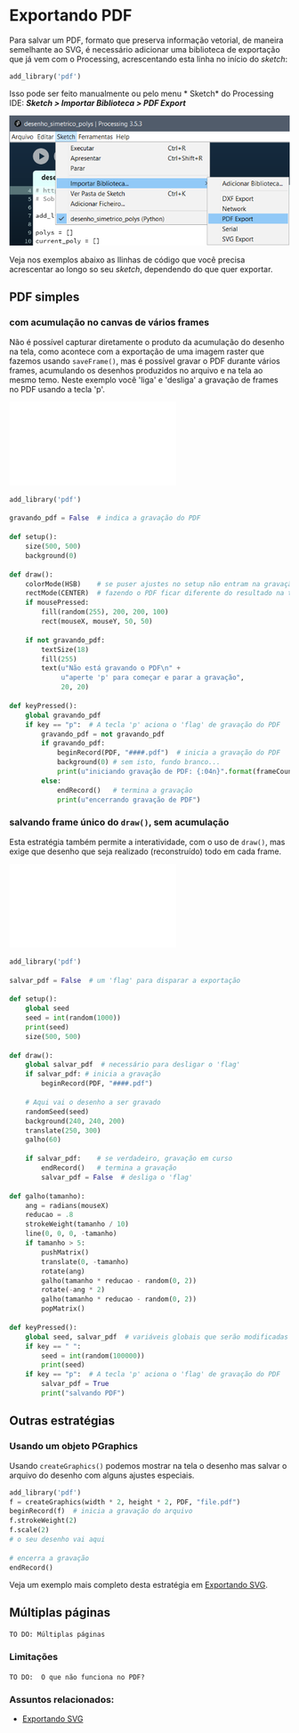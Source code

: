 # Exportando PDF

Para  salvar um PDF, formato que preserva informação vetorial, de maneira semelhante ao SVG, é necessário adicionar uma biblioteca de exportação que já vem com o Processing, acrescentando esta linha no início do *sketch*:

``` python
add_library('pdf')
```
Isso pode ser feito manualmente ou pelo menu * Sketch* do Processing IDE:
***Sketch > Importar Biblioteca > PDF Export***

![adicionando](assets/pdf_export.png)

Veja nos exemplos abaixo as llinhas de código que você precisa acrescentar ao longo so seu *sketch*, dependendo do que quer exportar.

##  PDF simples

### com acumulação no canvas de vários frames

Não é possível capturar diretamente o produto da acumulação do desenho na tela, como acontece com a exportação de uma imagem raster que fazemos usando `saveFrame()`, mas é possível gravar o PDF durante vários frames, acumulando os desenhos produzidos no arquivo e na tela ao mesmo temo. Neste exemplo você  'liga' e 'desliga'  a gravação de frames no PDF usando a tecla 'p'.

![Exemplo de PDF com vários frames](assets/exemplo2.pdf)
        
```python
add_library('pdf')

gravando_pdf = False  # indica a gravação do PDF

def setup():
    size(500, 500)
    background(0)

def draw():
    colorMode(HSB)    # se puser ajustes no setup não entram na gravação!
    rectMode(CENTER)  # fazendo o PDF ficar diferente do resultado na tela
    if mousePressed:
        fill(random(255), 200, 200, 100)
        rect(mouseX, mouseY, 50, 50)

    if not gravando_pdf:
        textSize(18)
        fill(255)
        text(u"Não está gravando o PDF\n" + 
             u"aperte 'p' para começar e parar a gravação",
             20, 20)

def keyPressed():
    global gravando_pdf 
    if key == "p":  # A tecla 'p' aciona o 'flag' de gravação do PDF
        gravando_pdf = not gravando_pdf    
        if gravando_pdf:
            beginRecord(PDF, "####.pdf")  # inicia a gravação do PDF
            background(0) # sem isto, fundo branco... 
            print(u"iniciando gravação de PDF: {:04n}".format(frameCount))
        else:
            endRecord()   # termina a gravação
            print(u"encerrando gravação de PDF")
```
###  salvando frame único do `draw()`, sem acumulação

Esta estratégia também permite  a interatividade, com o uso de `draw()`, mas exige que desenho que seja realizado (reconstruído) todo em cada frame.

![Exemplo de PDF com um frame](assets/exemplo.pdf)

```python
add_library('pdf')

salvar_pdf = False  # um 'flag' para disparar a exportação

def setup():
    global seed
    seed = int(random(1000))
    print(seed)
    size(500, 500)

def draw():
    global salvar_pdf  # necessário para desligar o 'flag'
    if salvar_pdf: # inicia a gravação 
        beginRecord(PDF, "####.pdf")         
        
    # Aqui vai o desenho a ser gravado
    randomSeed(seed)
    background(240, 240, 200)
    translate(250, 300)
    galho(60)

    if salvar_pdf:    # se verdadeiro, gravação em curso
        endRecord()   # termina a gravação
        salvar_pdf = False  # desliga o 'flag'

def galho(tamanho):
    ang = radians(mouseX)
    reducao = .8
    strokeWeight(tamanho / 10)
    line(0, 0, 0, -tamanho)
    if tamanho > 5:
        pushMatrix()
        translate(0, -tamanho)
        rotate(ang)
        galho(tamanho * reducao - random(0, 2))
        rotate(-ang * 2)
        galho(tamanho * reducao - random(0, 2))
        popMatrix()

def keyPressed():
    global seed, salvar_pdf  # variáveis globais que serão modificadas
    if key == " ":
        seed = int(random(100000))
        print(seed)
    if key == "p":  # A tecla 'p' aciona o 'flag' de gravação do PDF
        salvar_pdf = True
        print("salvando PDF")
```

## Outras estratégias

### Usando um objeto PGraphics

Usando `createGraphics()` podemos mostrar na tela o desenho mas salvar o arquivo do desenho com alguns ajustes especiais. 

```python
add_library('pdf')
f = createGraphics(width * 2, height * 2, PDF, "file.pdf")
beginRecord(f)  # inicia a gravação do arquivo
f.strokeWeight(2)
f.scale(2)
# o seu desenho vai aqui

# encerra a gravação
endRecord()  
```
Veja um exemplo mais completo desta estratégia em [Exportando SVG](exportando_svg.md).

## Múltiplas páginas

 `TO DO: Múltiplas páginas `


### Limitações

  `TO DO:  O que não funciona no PDF?`  


### Assuntos relacionados:

- [Exportando SVG](exportando_svg.md)


